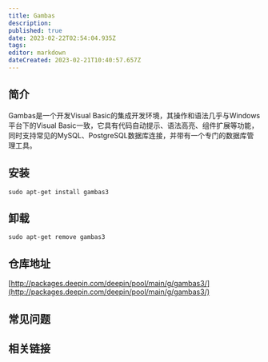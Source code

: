 ```yaml
---
title: Gambas
description: 
published: true
date: 2023-02-22T02:54:04.935Z
tags: 
editor: markdown
dateCreated: 2023-02-21T10:40:57.657Z
---
```


## 简介

Gambas是一个开发Visual Basic的集成开发环境，其操作和语法几乎与Windows平台下的Visual Basic一致，它具有代码自动提示、语法高亮、组件扩展等功能，同时支持常见的MySQL、PostgreSQL数据库连接，并带有一个专门的数据库管理工具。

## 安装

`sudo apt-get install gambas3`

## 卸载

`sudo apt-get remove gambas3`

## 仓库地址

[http://packages.deepin.com/deepin/pool/main/g/gambas3/](http://packages.deepin.com/deepin/pool/main/g/gambas3/)

## 常见问题

## 相关链接

